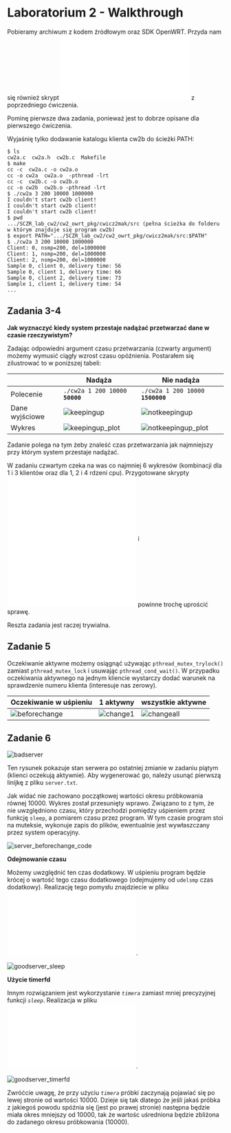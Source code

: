 # Laboratorium 2 - Walkthrough

Pobieramy archiwum z kodem źródłowym oraz SDK OpenWRT. Przyda nam się również skrypt ![owrt_ext4_9p.sh](/sczr_lab2/owrt_ext4_9p.sh) z poprzedniego ćwiczenia. 

Pominę pierwsze dwa zadania, ponieważ jest to dobrze opisane dla pierwszego ćwiczenia.

Wyjaśnię tylko dodawanie katalogu klienta cw2b do ścieżki PATH:

```console
$ ls
cw2a.c  cw2a.h  cw2b.c  Makefile
$ make
cc -c  cw2a.c -o cw2a.o
cc -o cw2a  cw2a.o  -pthread -lrt 
cc -c  cw2b.c -o cw2b.o
cc -o cw2b  cw2b.o -pthread -lrt
$ ./cw2a 3 200 10000 1000000
I couldn't start cw2b client!
I couldn't start cw2b client!
I couldn't start cw2b client!
$ pwd
.../SCZR_lab_cw2/cw2_owrt_pkg/cwicz2mak/src (pełna ścieżka do folderu w którym znajduje się program cw2b)
$ export PATH=".../SCZR_lab_cw2/cw2_owrt_pkg/cwicz2mak/src:$PATH"
$ ./cw2a 3 200 10000 1000000
Client: 0, nsmp=200, del=1000000
Client: 1, nsmp=200, del=1000000
Client: 2, nsmp=200, del=1000000
Sample 0, client 0, delivery time: 56
Sample 0, client 1, delivery time: 66
Sample 0, client 2, delivery time: 73
Sample 1, client 1, delivery time: 54
...
```

## Zadania 3-4

**Jak wyznaczyć kiedy system przestaje nadążać przetwarzać dane w czasie rzeczywistym?**

Zadając odpowiedni argument czasu przetwarzania (czwarty argument) możemy wymusić ciągły wzrost czasu opóźnienia. Postarałem się zilustrować to w poniższej tabeli:

|| Nadąża | Nie nadąża |
| --- | --- | --- |
| Polecenie | `./cw2a 1 200 10000` **`50000`** | `./cw2a 1 200 10000` **`1500000`** |
| Dane wyjściowe | ![keepingup](/sczr_lab2/screenshots/keepingup.png) | ![notkeepingup](/sczr_lab2/screenshots/notkeepingup.png) |
| Wykres | ![keepingup_plot](/sczr_lab2/screenshots/keepingup_plot.png) | ![notkeepingup_plot](/sczr_lab2/screenshots/notkeepingup_plot.png) |

Zadanie polega na tym żeby znaleść czas przetwarzania jak najmniejszy przy którym system przestaje nadążać.

W zadaniu czwartym czeka na was co najmniej 6 wykresów (kombinacji dla 1 i 3 klientów oraz dla 1, 2 i 4 rdzeni cpu). Przygotowane skrypty ![owrt_ext4_9p.sh](/sczr_lab2/owrt_ext4_9p.sh) i ![plot_histogram.py](/sczr_lab2/plot_histogram.py) powinne trochę uprościć sprawę.

Reszta zadania jest raczej trywialna.

## Zadanie 5

Oczekiwanie aktywne możemy osiągnąć używając `pthread_mutex_trylock()` zamiast `pthread_mutex_lock` i usuwając `pthread_cond_wait()`. W przypadku oczekiwania aktywnego na jednym kliencie wystarczy dodać warunek na sprawdzenie numeru klienta (interesuje nas zerowy).

| Oczekiwanie w uśpieniu | 1 aktywny | wszystkie aktywne |
| --- | --- | --- |
| ![beforechange](/sczr_lab2/screenshots/client_beforechange.png) | ![change1](/sczr_lab2/screenshots/client_change1.png) | ![changeall](/sczr_lab2/screenshots/client_changeall.png) |

## Zadanie 6

![badserver](/sczr_lab2/screenshots/badserver.png)

Ten rysunek pokazuje stan serwera po ostatniej zmianie w zadaniu piątym (klienci oczekują aktywnie). Aby wygenerować go, należy usunąć pierwszą linijkę z pliku `server.txt`. 

Jak widać nie zachowano początkowej wartości okresu próbkowania równej 10000. Wykres został przesunięty wprawo. Związano to z tym, że nie uwzględniono czasu, który przechodzi pomiędzy uśpieniem przez funkcję `sleep`, a pomiarem czasu przez program. W tym czasie program stoi na muteksie, wykonuje zapis do plików, ewentualnie jest wywłaszczany przez system operacyjny.

![server_beforechange_code](/sczr_lab2/screenshots/server_beforechange_code.png)

**Odejmowanie czasu**

Możemy uwzględnić ten czas dodatkowy. W uśpieniu program będzie krócej o wartość tego czasu dodatkowego (odejmujemy od `udelsmp` czas dodatkowy). Realizację tego pomysłu znajdziecie w pliku ![cw2a_sleep.c](/sczr_lab2/cw2a_sleep.c).

![goodserver_sleep](/sczr_lab2/screenshots/goodserver_sleep.png)

**Użycie timerfd**

Innym rozwiązaniem jest wykorzystanie *`timera`* zamiast mniej precyzyjnej funkcji *`sleep`*.
Realizacja w pliku ![cw2a_timerfd.c](/sczr_lab2/cw2a_timerfd.c).

![goodserver_timerfd](/sczr_lab2/screenshots/goodserver_timerfd.png)

Zwróćcie uwagę, że przy użyciu *`timera`* próbki zaczynają pojawiać się po lewej stronie od wartości 10000. Dzieje się tak dlatego że jeśli jakaś próbka z jakiegoś powodu spóźnia się (jest po prawej stronie) następna będzie miała okres mniejszy od 10000, tak że wartośc uśredniona będzie zbliżona do zadanego okresu próbkowania (10000).
